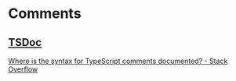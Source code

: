# Comments
## [TSDoc](https://tsdoc.org/)
[Where is the syntax for TypeScript comments documented? - Stack Overflow](https://stackoverflow.com/questions/23072286/where-is-the-syntax-for-typescript-comments-documented)
